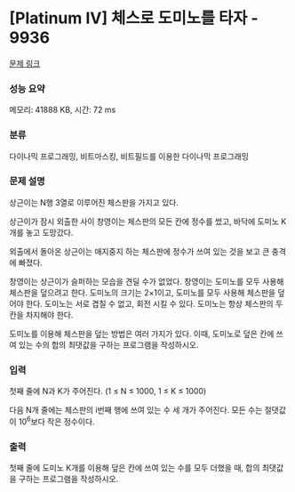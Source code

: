 # [Platinum IV] 체스로 도미노를 타자 - 9936 

[문제 링크](https://www.acmicpc.net/problem/9936) 

### 성능 요약

메모리: 41888 KB, 시간: 72 ms

### 분류

다이나믹 프로그래밍, 비트마스킹, 비트필드를 이용한 다이나믹 프로그래밍

### 문제 설명

<p>상근이는 N행 3열로 이루어진 체스판을 가지고 있다. </p>

<p>상근이가 잠시 외출한 사이 창영이는 체스판의 모든 칸에 정수를 썼고, 바닥에 도미노 K개를 놓고 도망갔다.</p>

<p>외출에서 돌아온 상근이는 애지중지 하는 체스판에 정수가 쓰여 있는 것을 보고 큰 충격에 빠졌다.</p>

<p>창영이는 상근이가 슬퍼하는 모습을 견딜 수가 없었다. 창영이는 도미노를 모두 사용해 체스판을 덮으려고 한다. 도미노의 크기는 2×1이고, 도미노를 모두 사용해 체스판을 덮어야 한다. 도미노는 서로 겹칠 수 없고, 회전 시킬 수 있다. 도미노는 항상 체스판의 두 칸을 차지해야 한다.</p>

<p>도미노를 이용해 체스판을 덮는 방법은 여러 가지가 있다. 이때, 도미노로 덮은 칸에 쓰여 있는 수의 합의 최댓값을 구하는 프로그램을 작성하시오.</p>

### 입력 

 <p>첫째 줄에 N과 K가 주어진다. (1 ≤ N ≤ 1000, 1 ≤ K ≤ 1000)</p>

<p>다음 N개 줄에는 체스판의 i번째 행에 쓰여 있는 수 세 개가 주어진다. 모든 수는 절댓값이 10<sup>6</sup>보다 작은 정수이다.</p>

### 출력 

 <p>첫째 줄에 도미노 K개를 이용해 덮은 칸에 쓰여 있는 수를 모두 더했을 때, 합의 최댓값을 구하는 프로그램을 작성하시오.</p>

